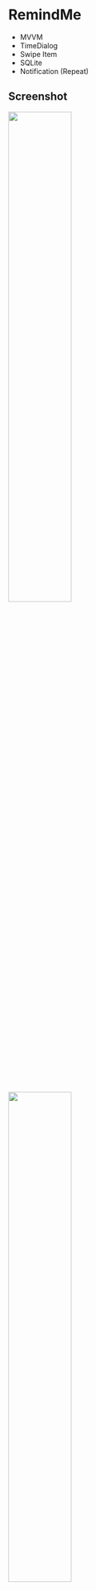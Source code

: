 # RemindMe
- MVVM
- TimeDialog
- Swipe Item
- SQLite
- Notification (Repeat)

## Screenshot
<img src= "https://user-images.githubusercontent.com/48744669/60563559-84297a00-9d86-11e9-94a1-8c815c59d28b.png" width="50%"/>
<img src= "https://user-images.githubusercontent.com/48744669/60563561-84c21080-9d86-11e9-83ea-de00e63c187d.png" width="50%"/>
<img src= "https://user-images.githubusercontent.com/48744669/60563560-84297a00-9d86-11e9-8461-851f12c2776e.png" width="50%"/>
